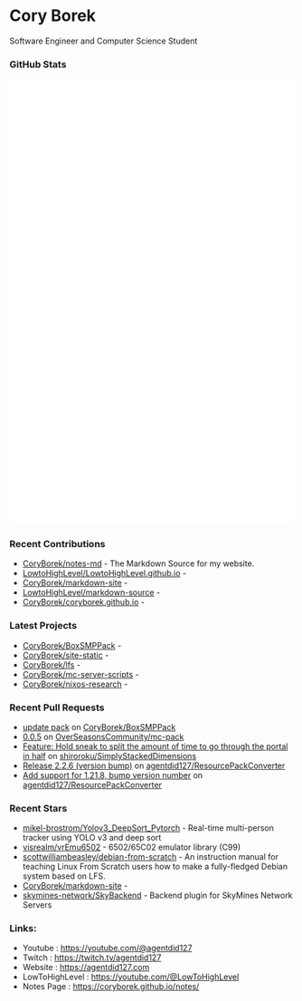 # Cory Borek
Software Engineer and Computer Science Student

### GitHub Stats

<p align="left"><img src="https://raw.githubusercontent.com/CoryBorek/CoryBorek/main/github-metrics.svg" /></p>

### Recent Contributions

- [CoryBorek/notes-md](https://github.com/CoryBorek/notes-md) - The Markdown Source for my website.
- [LowtoHighLevel/LowtoHighLevel.github.io](https://github.com/LowtoHighLevel/LowtoHighLevel.github.io) - 
- [CoryBorek/markdown-site](https://github.com/CoryBorek/markdown-site) - 
- [LowtoHighLevel/markdown-source](https://github.com/LowtoHighLevel/markdown-source) - 
- [CoryBorek/coryborek.github.io](https://github.com/CoryBorek/coryborek.github.io) - 
### Latest Projects

- [CoryBorek/BoxSMPPack](https://github.com/CoryBorek/BoxSMPPack) - 
- [CoryBorek/site-static](https://github.com/CoryBorek/site-static) - 
- [CoryBorek/lfs](https://github.com/CoryBorek/lfs) - 
- [CoryBorek/mc-server-scripts](https://github.com/CoryBorek/mc-server-scripts) - 
- [CoryBorek/nixos-research](https://github.com/CoryBorek/nixos-research) - 
### Recent Pull Requests

- [update pack](https://github.com/CoryBorek/BoxSMPPack/pull/1) on [CoryBorek/BoxSMPPack](https://github.com/CoryBorek/BoxSMPPack)
- [0.0.5](https://github.com/OverSeasonsCommunity/mc-pack/pull/2) on [OverSeasonsCommunity/mc-pack](https://github.com/OverSeasonsCommunity/mc-pack)
- [Feature: Hold sneak to split the amount of time to go through the portal in half](https://github.com/shiroroku/SimplyStackedDimensions/pull/2) on [shiroroku/SimplyStackedDimensions](https://github.com/shiroroku/SimplyStackedDimensions)
- [Release 2.2.6 (version bump)](https://github.com/agentdid127/ResourcePackConverter/pull/253) on [agentdid127/ResourcePackConverter](https://github.com/agentdid127/ResourcePackConverter)
- [Add support for 1.21.8, bump version number](https://github.com/agentdid127/ResourcePackConverter/pull/252) on [agentdid127/ResourcePackConverter](https://github.com/agentdid127/ResourcePackConverter)
### Recent Stars

- [mikel-brostrom/Yolov3_DeepSort_Pytorch](https://github.com/mikel-brostrom/Yolov3_DeepSort_Pytorch) - Real-time multi-person tracker using YOLO v3 and deep sort
- [visrealm/vrEmu6502](https://github.com/visrealm/vrEmu6502) - 6502/65C02 emulator library (C99)
- [scottwilliambeasley/debian-from-scratch](https://github.com/scottwilliambeasley/debian-from-scratch) - An instruction manual for teaching Linux From Scratch users how to make a fully-fledged Debian system based on LFS.
- [CoryBorek/markdown-site](https://github.com/CoryBorek/markdown-site) - 
- [skymines-network/SkyBackend](https://github.com/skymines-network/SkyBackend) - Backend plugin for SkyMines Network Servers
### Links:
  - Youtube        : <https://youtube.com/@agentdid127>
  - Twitch         : <https://twitch.tv/agentdid127>
  - Website        : <https://agentdid127.com>
  - LowToHighLevel : <https://youtube.com/@LowToHighLevel>
  - Notes Page     : <https://coryborek.github.io/notes/>
